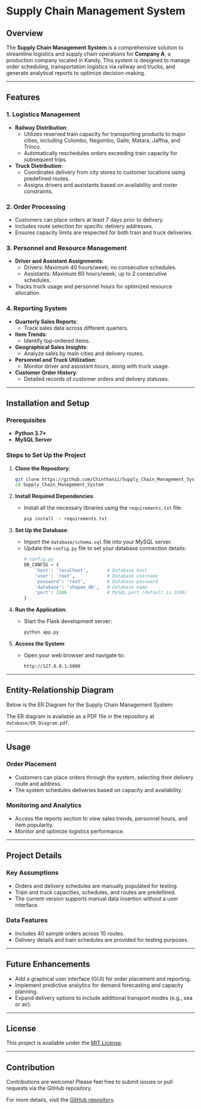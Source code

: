 # Supply Chain Management System

## Overview

The **Supply Chain Management System** is a comprehensive solution to streamline logistics and supply chain operations for **Company A**, a production company located in Kandy. This system is designed to manage order scheduling, transportation logistics via railway and trucks, and generate analytical reports to optimize decision-making.

---

## Features

### 1. Logistics Management
- **Railway Distribution**:
  - Utilizes reserved train capacity for transporting products to major cities, including Colombo, Negombo, Galle, Matara, Jaffna, and Trinco.
  - Automatically reschedules orders exceeding train capacity for subsequent trips.
- **Truck Distribution**:
  - Coordinates delivery from city stores to customer locations using predefined routes.
  - Assigns drivers and assistants based on availability and roster constraints.

### 2. Order Processing
- Customers can place orders at least 7 days prior to delivery.
- Includes route selection for specific delivery addresses.
- Ensures capacity limits are respected for both train and truck deliveries.

### 3. Personnel and Resource Management
- **Driver and Assistant Assignments**:
  - Drivers: Maximum 40 hours/week; no consecutive schedules.
  - Assistants: Maximum 60 hours/week; up to 2 consecutive schedules.
- Tracks truck usage and personnel hours for optimized resource allocation.

### 4. Reporting System
- **Quarterly Sales Reports**:
  - Track sales data across different quarters.
- **Item Trends**:
  - Identify top-ordered items.
- **Geographical Sales Insights**:
  - Analyze sales by main cities and delivery routes.
- **Personnel and Truck Utilization**:
  - Monitor driver and assistant hours, along with truck usage.
- **Customer Order History**:
  - Detailed records of customer orders and delivery statuses.

---

## Installation and Setup

### Prerequisites
- **Python 3.7+**
- **MySQL Server**

### Steps to Set Up the Project

1. **Clone the Repository**:
   ```bash
   git clone https://github.com/Chinthanii/Supply_Chain_Management_System.git
   cd Supply_Chain_Management_System
   ```

2. **Install Required Dependencies**:
   - Install all the necessary libraries using the `requirements.txt` file:
     ```bash
     pip install -r requirements.txt
     ```

3. **Set Up the Database**:
   - Import the `database/schema.sql` file into your MySQL server.
   - Update the `config.py` file to set your database connection details:
     ```python
     # config.py
     DB_CONFIG = {
         'host': 'localhost',       # Database host
         'user': 'root',            # Database username
         'password': 'root',        # Database password
         'database': 'shopee_db',   # Database name
         'port': 3306               # MySQL port (default is 3306)
     }
     ```

4. **Run the Application**:
   - Start the Flask development server:
     ```bash
     python app.py
     ```

5. **Access the System**:
   - Open your web browser and navigate to:
     ```
     http://127.0.0.1:5000
     ```

---

## Entity-Relationship Diagram
Below is the ER Diagram for the Supply Chain Management System:

The ER diagram is available as a PDF file in the repository at `database/ER_Diagram.pdf`.


---

## Usage

### Order Placement
- Customers can place orders through the system, selecting their delivery route and address.
- The system schedules deliveries based on capacity and availability.

### Monitoring and Analytics
- Access the reports section to view sales trends, personnel hours, and item popularity.
- Monitor and optimize logistics performance.

---

## Project Details

### Key Assumptions
- Orders and delivery schedules are manually populated for testing.
- Train and truck capacities, schedules, and routes are predefined.
- The current version supports manual data insertion without a user interface.

### Data Features
- Includes 40 sample orders across 10 routes.
- Delivery details and train schedules are provided for testing purposes.

---

## Future Enhancements
- Add a graphical user interface (GUI) for order placement and reporting.
- Implement predictive analytics for demand forecasting and capacity planning.
- Expand delivery options to include additional transport modes (e.g., sea or air).

---

## License
This project is available under the [MIT License](LICENSE).

---

## Contribution
Contributions are welcome! Please feel free to submit issues or pull requests via the GitHub repository.

For more details, visit the [GitHub repository](https://github.com/Chinthanii/Supply_Chain_Management_System).
